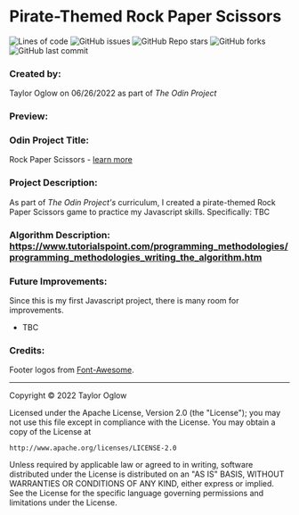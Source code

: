 # Pirate-Themed Rock Paper Scissors

![Lines of code](https://img.shields.io/tokei/lines/github/TaylorOglow/odin-rock-paper-scissors)
![GitHub issues](https://img.shields.io/github/issues-raw/TaylorOglow/odin-rock-paper-scissors)
![GitHub Repo stars](https://img.shields.io/github/stars/TaylorOglow/odin-rock-paper-scissors?style=social)
![GitHub forks](https://img.shields.io/github/forks/TaylorOglow/odin-rock-paper-scissors?style=social)
![GitHub last commit](https://img.shields.io/github/last-commit/TaylorOglow/odin-rock-paper-scissors)

### Created by: 
Taylor Oglow on 06/26/2022 as part of *The Odin Project*

### Preview: 

### Odin Project Title: 
Rock Paper Scissors - [learn more](https://www.theodinproject.com/lessons/foundations-rock-paper-scissors)

### Project Description: 
As part of *The Odin Project's* curriculum, I created a pirate-themed Rock Paper Scissors game to practice my Javascript skills. Specifically: TBC

### Algorithm Description: https://www.tutorialspoint.com/programming_methodologies/programming_methodologies_writing_the_algorithm.htm

### Future Improvements:
 Since this is my first Javascript project, there is many room for improvements. 
 * TBC

### Credits: 

Footer logos from [Font-Awesome](https://github.com/FortAwesome/Font-Awesome/).

-------------------------------

Copyright © 2022 Taylor Oglow 

Licensed under the Apache License, Version 2.0 (the "License");
you may not use this file except in compliance with the License.
You may obtain a copy of the License at

    http://www.apache.org/licenses/LICENSE-2.0

Unless required by applicable law or agreed to in writing, software
distributed under the License is distributed on an "AS IS" BASIS,
WITHOUT WARRANTIES OR CONDITIONS OF ANY KIND, either express or implied.
See the License for the specific language governing permissions and
limitations under the License.